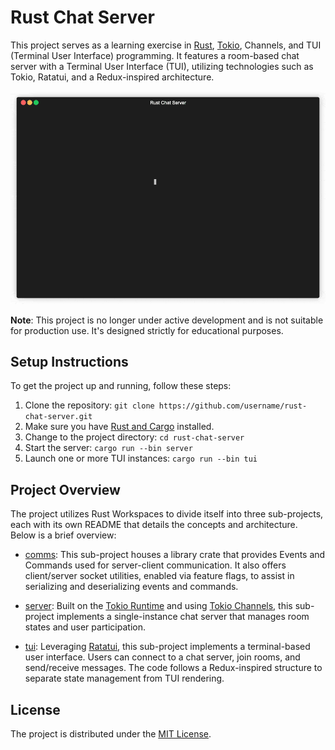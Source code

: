 # Rust Chat Server

This project serves as a learning exercise in [Rust](https://www.rust-lang.org/), [Tokio](https://tokio.rs/), Channels, and TUI (Terminal User Interface) programming. It features a room-based chat server with a Terminal User Interface (TUI), utilizing technologies such as Tokio, Ratatui, and a Redux-inspired architecture.

![TUI Demo](./docs/tui.gif)

**Note**: This project is no longer under active development and is not suitable for production use. It's designed strictly for educational purposes.

## Setup Instructions

To get the project up and running, follow these steps:

1. Clone the repository: `git clone https://github.com/username/rust-chat-server.git`
2. Make sure you have [Rust and Cargo](https://www.rust-lang.org/tools/install) installed.
3. Change to the project directory: `cd rust-chat-server`
4. Start the server: `cargo run --bin server`
5. Launch one or more TUI instances: `cargo run --bin tui`

## Project Overview

The project utilizes Rust Workspaces to divide itself into three sub-projects, each with its own README that details the concepts and architecture. Below is a brief overview:

- [comms](./comms/): This sub-project houses a library crate that provides Events and Commands used for server-client communication. It also offers client/server socket utilities, enabled via feature flags, to assist in serializing and deserializing events and commands.
  
- [server](./server/): Built on the [Tokio Runtime](https://tokio.rs/) and using [Tokio Channels](https://tokio.rs/tokio/tutorial/channels), this sub-project implements a single-instance chat server that manages room states and user participation.
  
- [tui](./tui/): Leveraging [Ratatui](https://github.com/ratatui-org/ratatui), this sub-project implements a terminal-based user interface. Users can connect to a chat server, join rooms, and send/receive messages. The code follows a Redux-inspired structure to separate state management from TUI rendering.

## License

The project is distributed under the [MIT License](./LICENSE).
